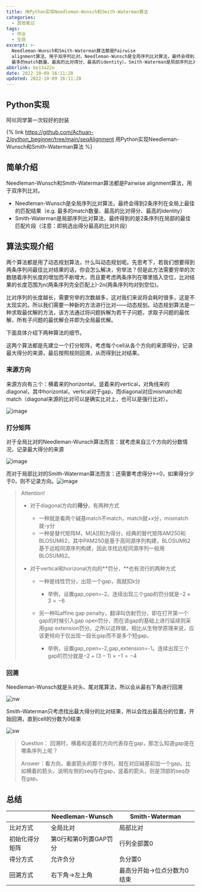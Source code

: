 ```yaml
---
title: 用Python实现Needleman-Wunsch和Smith-Waterman算法
categories: 
  - 其他笔记
tags:
  - 作业
  - 生信
excerpt: >-
  Needleman-Wunsch和Smith-Waterman算法都是Pairwise
  alignment算法，用于双序列比对。Needleman-Wunsch是全局序列比对算法，最终会得到2条序列在全局上最佳的匹配结果（e.g.
  最多的match数量、最高的比对得分、最高的identity）。Smith-Waterman是局部序列比对算法，最终得到的是2条序列在局部的最佳匹配片段（注意：即挑选出得分最高的比对片段）
abbrlink: be13a22e
date: 2022-10-09 16:11:28
updated: 2022-10-09 16:11:28
---
```




## Python实现

阿巛同学第一次较好的封装

{% link https://github.com/Achuan-2/python_beginner/tree/main/seqAlignment 用Python实现Needleman-Wunsch和Smith-Waterman算法 %}

## **简单介绍**

Needleman-Wunsch和Smith-Waterman算法都是Pairwise alignment算法，用于双序列比对。

* Needleman-Wunsch是全局序列比对算法，最终会得到2条序列在全局上最佳的匹配结果（e.g. 最多的match数量、最高的比对得分、最高的identity）
* Smith-Waterman是局部序列比对算法，最终得到的是2条序列在局部的最佳匹配片段（注意：即挑选出得分最高的比对片段）

## **算法实现介绍**

两个算法都是用了动态规划算法，什么叫动态规划呢。先思考下，若我们想要得到两条序列间最佳比对结果的话，你会怎么解决，穷举法？但是此方法需要穷举的次数随着序列长度的增加而不断增大，而且要考虑两条序列在哪里插入空位，比对结果的长度范围为n(两条序列完全匹配上)-2n(两条序列均对到空位)。

比对序列的长度越长，需要穷举的次数越多，这对我们来说将会耗时很多，这是不太现实的。所以我们需要一种新的方法进行比对——动态规划。动态规划算法是一种求取最优解的方法，该方法通过将问题拆解为若干子问题，求取子问题的最优解，所有子问题的最优解合并即为全局最优解。

下面具体介绍下两种算法的细节。

这两个算法都是先建立一个打分矩阵，考虑每个cell从各个方向的来源得分，记录最大得分的来源，最后按照规则回溯，从而得到比对结果。

### 来源方向

来源方向有三个：横着来的horizontal，竖着来的vertical，对角线来的diagonal，其中horizontal，vertical对于gap，而diagonal对应mismatch和match（diagonal来源的比对可以是确实比对上，也可以是强行比对）。

![image](用Python实现Needleman-Wunsch和Smith-Waterman算法/image-20221009003402-kkvkd5z.png)​

### 打分矩阵

对于全局比对的Needleman-Wunsch算法而言：就考虑来自三个方向的分数情况，记录最大得分的来源

![image](用Python实现Needleman-Wunsch和Smith-Waterman算法/image-20221009002749-ktsnpmn.png)​

而对于局部比对的Smith-Waterman算法而言：还需要考虑得分>=0，如果得分少于0，则不记录方向。![image](用Python实现Needleman-Wunsch和Smith-Waterman算法/image-20221009002858-cv8m89t.png)

> Attention!
>
> * 对于diagonal方向的**得分**，有两种方式
>
>   * 一种就是看两个碱基match不match，match就+x分，mismatch就-y分
>   * 一种是替代矩阵M，M[A][B]为得分，经典的替代矩阵AM250和BLOSUM62，其中PAM250是基于高同源序列构建，BLOSUM62基于远程同源序列构建，因此寻找远程同源序列一般用BLOSUM62。
> * 对于vertical和horizonal方向的**罚分，**也有流行的两种方式
>
>   * 一种是线性罚分，出现一个gap，我就扣k分
>
>     * 举例，设置gap_open=-2。连续出现三个gap的罚分就是$-2\times3=-6$
>   * 另一种叫affine gap penalty，翻译叫仿射罚分，即在打开第一个gap的时候引入gap open罚分，而在该gap的基础上进行延续则采用gap extension罚分。之所以这样做，相比从生物学原理来说，应该更倾向于仅出现一段长gap而不是多个短gap。
>
>     * 举例，设置gap_open=-2,gap_extension=-1。连续出现三个gap的罚分就是$-2+(3-1)\times-1=-4$

### 回溯

Needleman-Wunsch就是头对头、尾对尾算法，所以会从最右下角进行回溯

![nw](用Python实现Needleman-Wunsch和Smith-Waterman算法/nw-20221009003602-vve5x1q.png)​

Smith-Waterman只考虑找出最大得分的比对结果，所以会找出最高分的位置，开始回溯，直到cell的分数为0结束

![sw](用Python实现Needleman-Wunsch和Smith-Waterman算法/sw-20221009003709-0l706lr.png)

> Question： 回溯时，横着和竖着的方向代表存在gap，那怎么知道gap是在哪条序列上呢？
>
> Answer：看方向，垂直箭头的那个序列，就在对应碱基前加一个gap。比如横着的箭头，说明左侧的seq存在gap，竖着的箭头，则是顶部的seq存在gap。

## 总结

|<br />|Needleman-Wunsch<br />|Smith-Waterman|
| ----------------| -----------------------| -----------------------------|
|比对方式|全局比对|局部比对|
|初始化得分矩阵|第0行和第0列置GAP罚分|行列全部置0|
|得分方式|允许负分|负分置0|
|回溯方式|右下角->左上角|最高分开始->位点分数为0结束|
